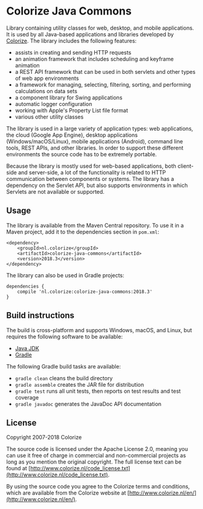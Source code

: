 Colorize Java Commons
=====================

Library containing utility classes for web, desktop, and mobile applications. It is used by all
Java-based applications and libraries developed by [Colorize](http://www.colorize.nl/en/). The 
library includes the following features:

- assists in creating and sending HTTP requests
- an animation framework that includes scheduling and keyframe animation
- a REST API framework that can be used in both servlets and other types of web app environments
- a framework for managing, selecting, filtering, sorting, and performing calculations on data sets
- a component library for Swing applications
- automatic logger configuration
- working with Apple's Property List file format
- various other utility classes

The library is used in a large variety of application types: web applications, the cloud (Google
App Engine), desktop applications (Windows/macOS/Linux), mobile applications (Android), command
line tools, REST APIs, and other libraries. In order to support these different environments the 
source code has to be extremely portable. 

Because the library is mostly used for web-based applications, both client-side and server-side,
a lot of the functionality is related to HTTP communication between components or systems. The
library has a dependency on the Servlet API, but also supports environments in which Servlets are
not available or supported.

Usage
-----

The library is available from the Maven Central repository. To use it in a Maven project, add it 
to the dependencies section in `pom.xml`:

    <dependency>
        <groupId>nl.colorize</groupId>
        <artifactId>colorize-java-commons</artifactId>
        <version>2018.3</version>
    </dependency>  
    
The library can also be used in Gradle projects:

    dependencies {
        compile 'nl.colorize:colorize-java-commons:2018.3'
    }

Build instructions
------------------

The build is cross-platform and supports Windows, macOS, and Linux, but requires the following 
software to be available:

  - [Java JDK](http://java.oracle.com)
  - [Gradle](http://gradle.org)

The following Gradle build tasks are available:

  - `gradle clean` cleans the build directory
  - `gradle assemble` creates the JAR file for distribution
  - `gradle test` runs all unit tests, then reports on test results and test coverage
  - `gradle javadoc` generates the JavaDoc API documentation

License
-------

Copyright 2007-2018 Colorize

The source code is licensed under the Apache License 2.0, meaning you can use it free of charge 
in commercial and non-commercial projects as long as you mention the original copyright.
The full license text can be found at 
[http://www.colorize.nl/code_license.txt](http://www.colorize.nl/code_license.txt).

By using the source code you agree to the Colorize terms and conditions, which are available 
from the Colorize website at [http://www.colorize.nl/en/](http://www.colorize.nl/en/).
